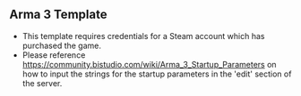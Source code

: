 ## Arma 3 Template

* This template requires credentials for a Steam account which has purchased the game.
* Please reference https://community.bistudio.com/wiki/Arma_3_Startup_Parameters on how to input the strings for the startup parameters in the 'edit' section of the server.
